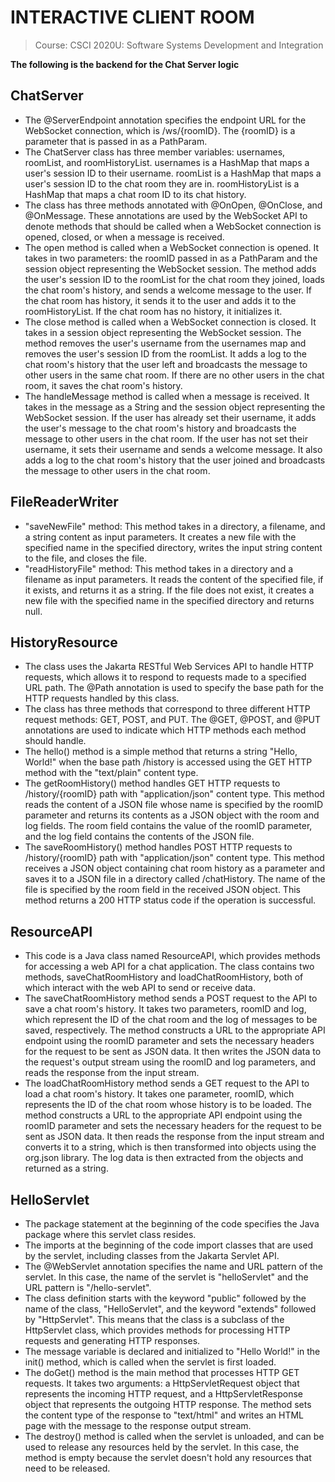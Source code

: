 # INTERACTIVE CLIENT ROOM
> Course: CSCI 2020U: Software Systems Development and Integration

**The following is the backend for the Chat Server logic**

## ChatServer
* The @ServerEndpoint annotation specifies the endpoint URL for the WebSocket connection, which is /ws/{roomID}. The {roomID} is a parameter that is passed in as a PathParam.
* The ChatServer class has three member variables: usernames, roomList, and roomHistoryList. usernames is a HashMap that maps a user's session ID to their username. roomList is a HashMap that maps a user's session ID to the chat room they are in. roomHistoryList is a HashMap that maps a chat room ID to its chat history.
* The class has three methods annotated with @OnOpen, @OnClose, and @OnMessage. These annotations are used by the WebSocket API to denote methods that should be called when a WebSocket connection is opened, closed, or when a message is received.
* The open method is called when a WebSocket connection is opened. It takes in two parameters: the roomID passed in as a PathParam and the session object representing the WebSocket session. The method adds the user's session ID to the roomList for the chat room they joined, loads the chat room's history, and sends a welcome message to the user. If the chat room has history, it sends it to the user and adds it to the roomHistoryList. If the chat room has no history, it initializes it.
* The close method is called when a WebSocket connection is closed. It takes in a session object representing the WebSocket session. The method removes the user's username from the usernames map and removes the user's session ID from the roomList. It adds a log to the chat room's history that the user left and broadcasts the message to other users in the same chat room. If there are no other users in the chat room, it saves the chat room's history.
* The handleMessage method is called when a message is received. It takes in the message as a String and the session object representing the WebSocket session. If the user has already set their username, it adds the user's message to the chat room's history and broadcasts the message to other users in the chat room. If the user has not set their username, it sets their username and sends a welcome message. It also adds a log to the chat room's history that the user joined and broadcasts the message to other users in the chat room.

## FileReaderWriter 
* "saveNewFile" method: This method takes in a directory, a filename, and a string content as input parameters. It creates a new file with the specified name in the specified directory, writes the input string content to the file, and closes the file.
* "readHistoryFile" method: This method takes in a directory and a filename as input parameters. It reads the content of the specified file, if it exists, and returns it as a string. If the file does not exist, it creates a new file with the specified name in the specified directory and returns null.

## HistoryResource
* The class uses the Jakarta RESTful Web Services API to handle HTTP requests, which allows it to respond to requests made to a specified URL path. The @Path annotation is used to specify the base path for the HTTP requests handled by this class.
* The class has three methods that correspond to three different HTTP request methods: GET, POST, and PUT. The @GET, @POST, and @PUT annotations are used to indicate which HTTP methods each method should handle.
* The hello() method is a simple method that returns a string "Hello, World!" when the base path /history is accessed using the GET HTTP method with the "text/plain" content type.
* The getRoomHistory() method handles GET HTTP requests to /history/{roomID} path with "application/json" content type. This method reads the content of a JSON file whose name is specified by the roomID parameter and returns its contents as a JSON object with the room and log fields. The room field contains the value of the roomID parameter, and the log field contains the contents of the JSON file.
* The saveRoomHistory() method handles POST HTTP requests to /history/{roomID} path with "application/json" content type. This method receives a JSON object containing chat room history as a parameter and saves it to a JSON file in a directory called /chatHistory. The name of the file is specified by the room field in the received JSON object. This method returns a 200 HTTP status code if the operation is successful.

## ResourceAPI
* This code is a Java class named ResourceAPI, which provides methods for accessing a web API for a chat application. The class contains two methods, saveChatRoomHistory and loadChatRoomHistory, both of which interact with the web API to send or receive data.
* The saveChatRoomHistory method sends a POST request to the API to save a chat room's history. It takes two parameters, roomID and log, which represent the ID of the chat room and the log of messages to be saved, respectively. The method constructs a URL to the appropriate API endpoint using the roomID parameter and sets the necessary headers for the request to be sent as JSON data. It then writes the JSON data to the request's output stream using the roomID and log parameters, and reads the response from the input stream.
* The loadChatRoomHistory method sends a GET request to the API to load a chat room's history. It takes one parameter, roomID, which represents the ID of the chat room whose history is to be loaded. The method constructs a URL to the appropriate API endpoint using the roomID parameter and sets the necessary headers for the request to be sent as JSON data. It then reads the response from the input stream and converts it to a string, which is then transformed into objects using the org.json library. The log data is then extracted from the objects and returned as a string.

## HelloServlet
* The package statement at the beginning of the code specifies the Java package where this servlet class resides.
* The imports at the beginning of the code import classes that are used by the servlet, including classes from the Jakarta Servlet API.
* The @WebServlet annotation specifies the name and URL pattern of the servlet. In this case, the name of the servlet is "helloServlet" and the URL pattern is "/hello-servlet".
* The class definition starts with the keyword "public" followed by the name of the class, "HelloServlet", and the keyword "extends" followed by "HttpServlet". This means that the class is a subclass of the HttpServlet class, which provides methods for processing HTTP requests and generating HTTP responses.
* The message variable is declared and initialized to "Hello World!" in the init() method, which is called when the servlet is first loaded.
* The doGet() method is the main method that processes HTTP GET requests. It takes two arguments: a HttpServletRequest object that represents the incoming HTTP request, and a HttpServletResponse object that represents the outgoing HTTP response. The method sets the content type of the response to "text/html" and writes an HTML page with the message to the response output stream.
* The destroy() method is called when the servlet is unloaded, and can be used to release any resources held by the servlet. In this case, the method is empty because the servlet doesn't hold any resources that need to be released.

